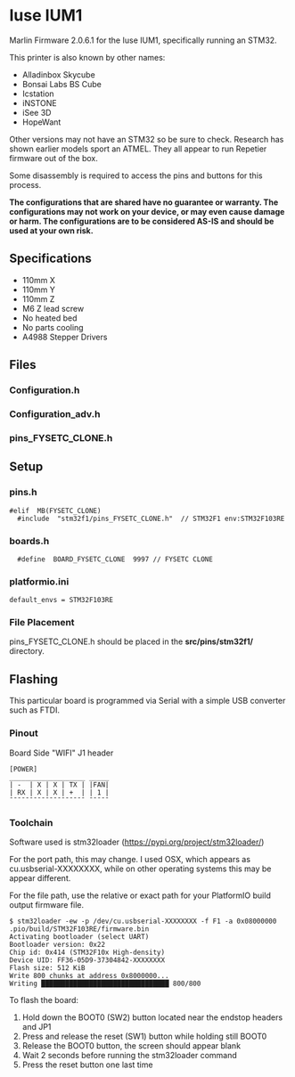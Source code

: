 # Iuse IUM1
Marlin Firmware 2.0.6.1 for the Iuse IUM1, specifically running an STM32.

This printer is also known by other names:

- Alladinbox Skycube
- Bonsai Labs BS Cube
- Icstation
- iNSTONE
- iSee 3D
- HopeWant

Other versions may not have an STM32 so be sure to check. Research has shown earlier models sport an ATMEL. They all appear to run Repetier firmware out of the box.

Some disassembly is required to access the pins and buttons for this process.

**The configurations that are shared have no guarantee or warranty. The configurations may not work on your device, or may even cause damage or harm. The configurations are to be considered AS-IS and should be used at your own risk.**

## Specifications

- 110mm X
- 110mm Y
- 110mm Z
- M6 Z lead screw
- No heated bed
- No parts cooling
- A4988 Stepper Drivers

## Files

### Configuration.h

### Configuration_adv.h

### pins_FYSETC_CLONE.h

## Setup

### pins.h

```
#elif  MB(FYSETC_CLONE)
  #include  "stm32f1/pins_FYSETC_CLONE.h"  // STM32F1 env:STM32F103RE
```

### boards.h

```
  #define  BOARD_FYSETC_CLONE  9997 // FYSETC CLONE
```

### platformio.ini

```
default_envs = STM32F103RE
```

### File Placement

pins_FYSETC_CLONE.h should be placed in the **src/pins/stm32f1/** directory.

## Flashing

This particular board is programmed via Serial with a simple USB converter such as FTDI.

### Pinout

Board Side "WIFI" J1 header

```
[POWER]
___________________ _____
| -  | X | X | TX | |FAN|
| RX | X | X | +  | | 1 | 
¯¯¯¯¯¯¯¯¯¯¯¯¯¯¯¯¯¯¯ ¯¯¯¯¯
```

### Toolchain

Software used is stm32loader (https://pypi.org/project/stm32loader/)

For the port path, this may change. I used OSX, which appears as cu.usbserial-XXXXXXXX, while on other operating systems this may be appear different.

For the file path, use the relative or exact path for your PlatformIO build output firmware file.

```
$ stm32loader -ew -p /dev/cu.usbserial-XXXXXXXX -f F1 -a 0x08000000 .pio/build/STM32F103RE/firmware.bin
Activating bootloader (select UART)
Bootloader version: 0x22
Chip id: 0x414 (STM32F10x High-density)
Device UID: FF36-05D9-37304842-XXXXXXXX
Flash size: 512 KiB
Write 800 chunks at address 0x8000000...
Writing ████████████████████████████████ 800/800
```

To flash the board:
1. Hold down the BOOT0 (SW2) button located near the endstop headers and JP1
2. Press and release the reset (SW1) button while holding still BOOT0
3. Release the BOOT0 button, the screen should appear blank
4. Wait 2 seconds before running the stm32loader command
5. Press the reset button one last time
